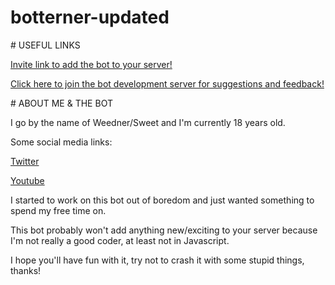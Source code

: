 ﻿# botterner-updated 
 
 
﻿# USEFUL LINKS
 
[Invite link to add the bot to your server!](https://discordapp.com/oauth2/authorize?client_id=383333774869397504&permissions=ADMINISTRATOR&scope=bot)

[Click here to join the bot development server for suggestions and feedback!](https://discord.gg/SWKv4zD)

﻿# ABOUT ME & THE BOT
 
I go by the name of Weedner/Sweet and I'm currently 18 years old.

Some social media links:

[Twitter](https://twitter.com/WeednerEu)

[Youtube](https://www.youtube.com/channel/UCe5eCJj7NUZGfDHYFZkl3ZA)



I started to work on this bot out of boredom and just wanted something to spend my free time on.

This bot probably won't add anything new/exciting to your server because I'm not really a good coder, at least not in Javascript.

I hope you'll have fun with it, try not to crash it with some stupid things, thanks!
